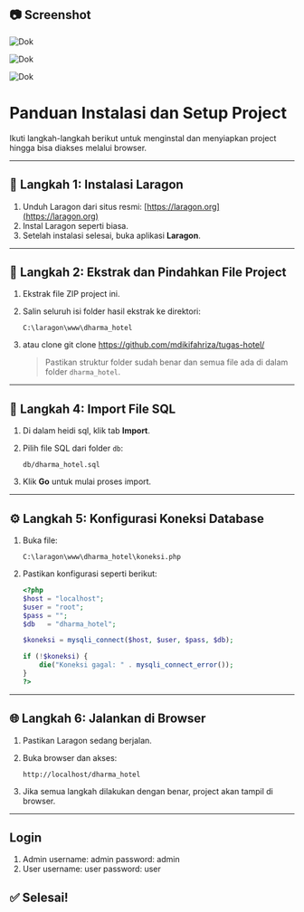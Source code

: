 
## 📷 Screenshot

![Dok](https://github.com/user-attachments/assets/02312be8-30d6-4d5a-ba0f-511c0e6e9003)

![Dok](https://github.com/user-attachments/assets/ecb98749-c538-4239-a9e0-82a35176381b)

![Dok](https://github.com/user-attachments/assets/26cc49e8-b777-4f35-8132-d47a48d0f551)

# Panduan Instalasi dan Setup Project

Ikuti langkah-langkah berikut untuk menginstal dan menyiapkan project hingga bisa diakses melalui browser.

---

## 📌 Langkah 1: Instalasi Laragon

1. Unduh Laragon dari situs resmi: [https://laragon.org](https://laragon.org)
2. Instal Laragon seperti biasa.
3. Setelah instalasi selesai, buka aplikasi **Laragon**.

---

## 📌 Langkah 2: Ekstrak dan Pindahkan File Project

1. Ekstrak file ZIP project ini.
2. Salin seluruh isi folder hasil ekstrak ke direktori:

   ```
   C:\laragon\www\dharma_hotel
   ```
3. atau clone git clone https://github.com/mdikifahriza/tugas-hotel/

   > Pastikan struktur folder sudah benar dan semua file ada di dalam folder `dharma_hotel`.

---

## 📌 Langkah 4: Import File SQL

1. Di dalam heidi sql, klik tab **Import**.

3. Pilih file SQL dari folder `db`:

   ```
   db/dharma_hotel.sql
   ```

4. Klik **Go** untuk mulai proses import.

---

## ⚙️ Langkah 5: Konfigurasi Koneksi Database

1. Buka file:

   ```
   C:\laragon\www\dharma_hotel\koneksi.php
   ```

2. Pastikan konfigurasi seperti berikut:

   ```php
   <?php
   $host = "localhost";
   $user = "root";
   $pass = "";
   $db   = "dharma_hotel";

   $koneksi = mysqli_connect($host, $user, $pass, $db);

   if (!$koneksi) {
       die("Koneksi gagal: " . mysqli_connect_error());
   }
   ?>
   ```

---

## 🌐 Langkah 6: Jalankan di Browser

1. Pastikan Laragon sedang berjalan.

2. Buka browser dan akses:

   ```
   http://localhost/dharma_hotel
   ```

3. Jika semua langkah dilakukan dengan benar, project akan tampil di browser.

---

## Login 
1. Admin
username: admin
password: admin
2. User
username: user
password: user

## ✅ Selesai!
